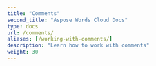 ```yaml
---
title: "Comments"
second_title: "Aspose Words Cloud Docs"
type: docs
url: /comments/
aliases: [/working-with-comments/]
description: "Learn how to work with comments"
weight: 30
---
```


